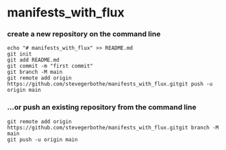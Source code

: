 # manifests_with_flux

### **create a new repository on the command line**

```
echo "# manifests_with_flux" >> README.md
git init
git add README.md
git commit -m "first commit"
git branch -M main
git remote add origin https://github.com/stevegerbothe/manifests_with_flux.gitgit push -u origin main
```
### **…or push an existing repository from the command line**

```
git remote add origin https://github.com/stevegerbothe/manifests_with_flux.gitgit branch -M main
git push -u origin main
```
